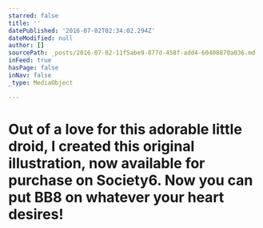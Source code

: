 ```yaml
---
starred: false
title: ''
datePublished: '2016-07-02T02:34:02.294Z'
dateModified: null
author: []
sourcePath: _posts/2016-07-02-11f5abe9-877d-458f-add4-60408870a036.md
inFeed: true
hasPage: false
inNav: false
_type: MediaObject

---
```

# Out of a love for this adorable little droid, I created this original illustration, now available for purchase on Society6\. Now you can put BB8 on whatever your heart desires!